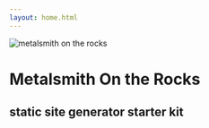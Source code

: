 ```yaml
---
layout: home.html
---
```

![metalsmith on the rocks](/img/logo.png)

# Metalsmith On the Rocks

## static site generator starter kit
